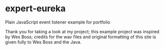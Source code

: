 # expert-eureka
Plain JavaScript event listener example for portfolio

Thank you for taking a look at my project; this example project was inspired by Wes Boss; credits for the wav files and
original formatting of this site is given fully to Wes Boss and the Java.


